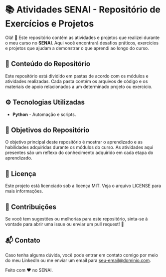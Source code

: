 # 📚 Atividades SENAI - Repositório de Exercícios e Projetos

Olá! 👋 Este repositório contém as atividades e projetos que realizei durante o meu curso no **SENAI**. Aqui você encontrará desafios práticos, exercícios e projetos que ajudam a demonstrar o que aprendi ao longo do curso.

## 🚀 Conteúdo do Repositório

Este repositório está dividido em pastas de acordo com os módulos e atividades realizadas. Cada pasta contém os arquivos de código e os materiais de apoio relacionados a um determinado projeto ou exercício.


## ⚙️ Tecnologias Utilizadas

- **Python** - Automação e scripts.

## 🎯 Objetivos do Repositório

O objetivo principal deste repositório é mostrar o aprendizado e as habilidades adquiridas durante os módulos do curso. As atividades aqui presentes são um reflexo do conhecimento adquirido em cada etapa do aprendizado.

## 📄 Licença
Este projeto está licenciado sob a licença MIT. Veja o arquivo LICENSE para mais informações.

## 🏅 Contribuições
Se você tem sugestões ou melhorias para este repositório, sinta-se à vontade para abrir uma issue ou enviar um pull request! 🤝

## 📬 Contato
Caso tenha alguma dúvida, você pode entrar em contato comigo por meio do meu LinkedIn ou me enviar um email para seu-email@dominio.com.

Feito com ❤️ no SENAI.